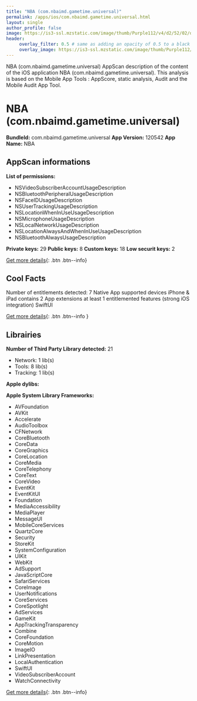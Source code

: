 ```yaml
---
title: "NBA (com.nbaimd.gametime.universal)"
permalink: /apps/ios/com.nbaimd.gametime.universal.html
layout: single
author_profile: false
image: https://is3-ssl.mzstatic.com/image/thumb/Purple112/v4/d2/52/02/d2520296-b316-a7ba-aaa2-61987a16feaf/AppIcon-0-1x_U007emarketing-0-7-0-85-220.png/512x512bb.jpg
header: 
     overlay_filter: 0.5 # same as adding an opacity of 0.5 to a black background
     overlay_image: https://is3-ssl.mzstatic.com/image/thumb/Purple112/v4/d2/52/02/d2520296-b316-a7ba-aaa2-61987a16feaf/AppIcon-0-1x_U007emarketing-0-7-0-85-220.png/512x512bb.jpg
---
```

NBA (com.nbaimd.gametime.universal) AppScan description of the content of the iOS application NBA (com.nbaimd.gametime.universal). This analysis is based on the Mobile App Tools : AppScore, static analysis, Audit and the Mobile Audit App Tool.

# NBA (com.nbaimd.gametime.universal)

**BundleId:** com.nbaimd.gametime.universal
**App Version:** 120542
**App Name:** NBA


## AppScan informations 

**List of permissions:** 
- NSVideoSubscriberAccountUsageDescription
- NSBluetoothPeripheralUsageDescription
- NSFaceIDUsageDescription
- NSUserTrackingUsageDescription
- NSLocationWhenInUseUsageDescription
- NSMicrophoneUsageDescription
- NSLocalNetworkUsageDescription
- NSLocationAlwaysAndWhenInUseUsageDescription
- NSBluetoothAlwaysUsageDescription
  
  
**Private keys:** 29
**Public keys:** 8
**Custom keys:** 18
**Low securit keys:** 2
  
[Get more details](/pricing.html){: .btn .btn--info}

## Cool Facts

Number of entitlements detected: 7
Native App
supported devices iPhone & iPad
contains 2 App extensions
at least 1 entitlemented features (strong iOS integration)
SwiftUI
  
[Get more details](/pricing.html){: .btn .btn--info }

## Librairies 
**Number of Third Party Library detected:** 21
- Network: 1 lib(s)
- Tools: 8 lib(s)
- Tracking: 1 lib(s)


**Apple dylibs:**


**Apple System Library Frameworks:**
- AVFoundation
- AVKit
- Accelerate
- AudioToolbox
- CFNetwork
- CoreBluetooth
- CoreData
- CoreGraphics
- CoreLocation
- CoreMedia
- CoreTelephony
- CoreText
- CoreVideo
- EventKit
- EventKitUI
- Foundation
- MediaAccessibility
- MediaPlayer
- MessageUI
- MobileCoreServices
- QuartzCore
- Security
- StoreKit
- SystemConfiguration
- UIKit
- WebKit
- AdSupport
- JavaScriptCore
- SafariServices
- CoreImage
- UserNotifications
- CoreServices
- CoreSpotlight
- AdServices
- GameKit
- AppTrackingTransparency
- Combine
- CoreFoundation
- CoreMotion
- ImageIO
- LinkPresentation
- LocalAuthentication
- SwiftUI
- VideoSubscriberAccount
- WatchConnectivity


  
[Get more details](/pricing.html){: .btn .btn--info}

